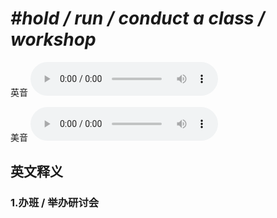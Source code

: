 # ***\#hold / run / conduct a class / workshop*** 
英音
<audio src="./media/hold   run   conduct a class   workshop1_AAC.aac" controls="controls"></audio>

美音
<audio src="./media/hold   run   conduct a class   workshopw_AAC.aac" controls="controls"></audio>



  

英文释义
---
### 1.**办班 / 举办研讨会**  


